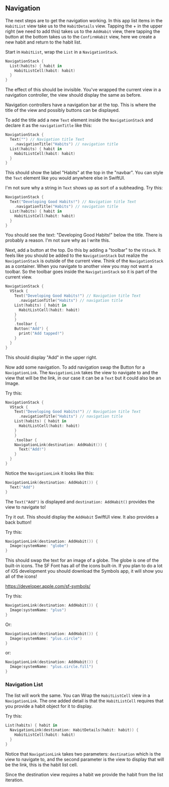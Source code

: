 
## Navigation 

The next steps are to get the navigation working. In this app list items in the `HabitList` view take us to the `HabitDetails` view. Tapping the + in the upper right (we need to add this) takes us to the `AddHabit` view, there tapping the button at the bottom takes us to the `ConfirmHabit` view, here we create a new habit and return to the habit list. 

Start in `HabitList`, wrap the `List` in a `NavigationStack`. 

```Swift
NavigationStack {
  List(habits) { habit in
    HabitListCell(habit: habit)
  }
}
```

The effect of this should be invisible. You've wrapped the current view in a navigation controller, the view should display the same as before. 

Navigation controllers have a navigation bar at the top. This is where the title of the view and possibly buttons can be displayed. 

To add the title add a new `Text` element inside the `NavigationStack` and declare it as the `navigationTitle` like this: 

```Swift
NavigationStack {
  Text("") // Navigation title Text
    .navigationTitle("Habits") // navigation title
  List(habits) { habit in
    HabitListCell(habit: habit)
  }
}
```

This should show the label "Habits" at the top in the "navbar". You can style the `Text` element like you would anywhere else in SwiftUI. 

I'm not sure why a string in `Text` shows up as sort of a subheading. Try this: 

```Swift
NavigationStack {
  Text("Developing Good Habits!") // Navigation title Text
    .navigationTitle("Habits") // navigation title
  List(habits) { habit in
    HabitListCell(habit: habit)
  }
}
```

You should see the text: "Developing Good Habits!" below the title. There is probably a reason. I'm not sure why as I write this. 

Next, add a button at the top. Do this by adding a "toolbar" to the `VStack`. It feels like you should be added to the `NavigationStack` but realize the `NavigationStack` is outside of the current view. Think of the `NavigationStack` as a container. When you navigate to another view you may not want a toolbar. So the toolbar goes inside the `NavigationStack` so it is part of the current view. 

```Swift
NavigationStack {
  VStack {
    Text("Developing Good Habits!") // Navigation title Text
      .navigationTitle("Habits") // navigation title
    List(habits) { habit in
      HabitListCell(habit: habit)
    }
    }
    .toolbar {
    Button("Add") {
      print("Add tapped!")
    }
  }
}
```

This should display "Add" in the upper right. 

Now add some navigation. To add navigation swap the Button for a `NavigationLink`. The `NavigationLink` takes the view to navigate to and the view that will be the link, in our case it can be a `Text` but it could also be an Image. 

Try this: 

```Swift
NavigationStack {
  VStack {
    Text("Developing Good Habits!") // Navigation title Text
      .navigationTitle("Habits") // navigation title
    List(habits) { habit in
      HabitListCell(habit: habit)
    }
    }
    .toolbar {
    NavigationLink(destination: AddHabit()) {
      Text("Add!")
    }
  }
}
```

Notice the `NavigationLink` it looks like this: 

```Swift
NavigationLink(destination: AddHabit()) {
  Text("Add")
}
```

The `Text("Add")` is displayed and `destination: AddHabit()` provides the view to navigate to! 

Try it out. This should display the `AddHabit` SwiftUI view. It also provides a back button! 

Try this: 

```Swift
NavigationLink(destination: AddHabit()) {
  Image(systemName: "globe")
}
```

This should swap the text for an image of a globe. The globe is one of the built-in icons. The SF Font has all of the icons built-in. If you plan to do a lot of iOS development you should download the Symbols app, it will show you all of the icons! 

https://developer.apple.com/sf-symbols/

Try this: 

```Swift
NavigationLink(destination: AddHabit()) {
  Image(systemName: "plus")
}
```

Or:

```Swift
NavigationLink(destination: AddHabit()) {
  Image(systemName: "plus.circle")
}
```

or:

```Swift
NavigationLink(destination: AddHabit()) {
  Image(systemName: "plus.circle.fill")
}
```

### Navigation List

The list will work the same. You can Wrap the `HabitListCell` view in a `NavigationLink`. The one added detail is that the `HabitListCell` requires that you provide a habit object for it to display. 

Try this: 

```Swift
List(habits) { habit in
  NavigationLink(destination: HabitDetails(habit: habit)) {
    HabitListCell(habit: habit)
  }
}
```

Notice that `NavigationLink` takes two parameters: `destination` which is the view to navigate to, and the second parameter is the view to display that will be the link, this is the habit list cell.

Since the destination view requires a habit we provide the habit from the list iteration. 


